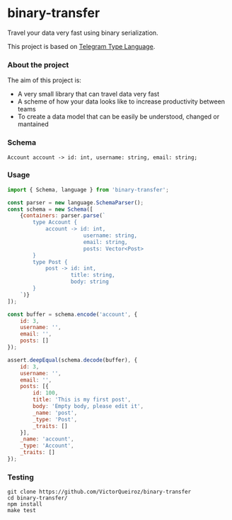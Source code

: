 # binary-transfer

Travel your data very fast using binary serialization.

This project is based on [Telegram Type Language](https://core.telegram.org/).

### About the project

The aim of this project is:

- A very small library that can travel data very fast
- A scheme of how your data looks like to increase productivity between teams
- To create a data model that can be easily be understood, changed or mantained

### Schema
```
Account account -> id: int, username: string, email: string;
```

### Usage
```js
import { Schema, language } from 'binary-transfer';

const parser = new language.SchemaParser();
const schema = new Schema([
    {containers: parser.parse(`
        type Account {
            account -> id: int,
                        username: string,
                        email: string,
                        posts: Vector<Post>
        }
        type Post {
            post -> id: int,
                    title: string,
                    body: string
        }
    `)}
]);

const buffer = schema.encode('account', {
    id: 3,
    username: '',
    email: '',
    posts: []
});

assert.deepEqual(schema.decode(buffer), {
    id: 3,
    username: '',
    email: '',
    posts: [{
        id: 100,
        title: 'This is my first post',
        body: 'Empty body, please edit it',
        _name: 'post',
        _type: 'Post',
        _traits: []
    }],
    _name: 'account',
    _type: 'Account',
    _traits: []
});
```

### Testing
```
git clone https://github.com/VictorQueiroz/binary-transfer
cd binary-transfer/
npm install
make test
```
